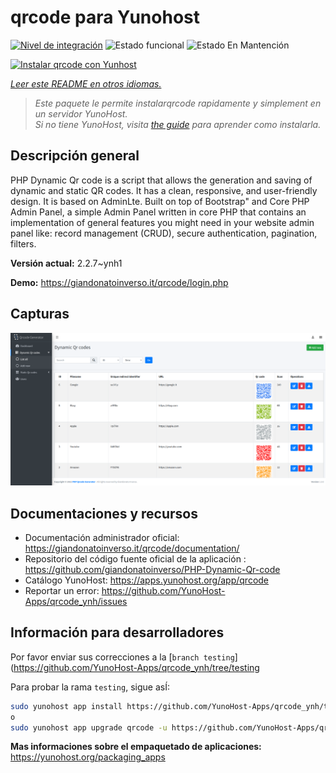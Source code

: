 <!--
Este archivo README esta generado automaticamente<https://github.com/YunoHost/apps/tree/master/tools/readme_generator>
No se debe editar a mano.
-->

# qrcode para Yunohost

[![Nivel de integración](https://dash.yunohost.org/integration/qrcode.svg)](https://ci-apps.yunohost.org/ci/apps/qrcode/) ![Estado funcional](https://ci-apps.yunohost.org/ci/badges/qrcode.status.svg) ![Estado En Mantención](https://ci-apps.yunohost.org/ci/badges/qrcode.maintain.svg)

[![Instalar qrcode con Yunhost](https://install-app.yunohost.org/install-with-yunohost.svg)](https://install-app.yunohost.org/?app=qrcode)

*[Leer este README en otros idiomas.](./ALL_README.md)*

> *Este paquete le permite instalarqrcode rapidamente y simplement en un servidor YunoHost.*  
> *Si no tiene YunoHost, visita [the guide](https://yunohost.org/install) para aprender como instalarla.*

## Descripción general

PHP Dynamic Qr code is a script that allows the generation and saving of dynamic and static QR codes. It has a clean, responsive, and user-friendly design. It is based on AdminLte. Built on top of Bootstrap" and Core PHP Admin Panel, a simple Admin Panel written in core PHP that contains an implementation of general features you might need in your website admin panel like: record management (CRUD), secure authentication, pagination, filters.

**Versión actual:** 2.2.7~ynh1

**Demo:** <https://giandonatoinverso.it/qrcode/login.php>

## Capturas

![Captura de qrcode](./doc/screenshots/screenshot.png)

## Documentaciones y recursos

- Documentación administrador oficial: <https://giandonatoinverso.it/qrcode/documentation/>
- Repositorio del código fuente oficial de la aplicación : <https://github.com/giandonatoinverso/PHP-Dynamic-Qr-code>
- Catálogo YunoHost: <https://apps.yunohost.org/app/qrcode>
- Reportar un error: <https://github.com/YunoHost-Apps/qrcode_ynh/issues>

## Información para desarrolladores

Por favor enviar sus correcciones a la [`branch testing`](https://github.com/YunoHost-Apps/qrcode_ynh/tree/testing

Para probar la rama `testing`, sigue asÍ:

```bash
sudo yunohost app install https://github.com/YunoHost-Apps/qrcode_ynh/tree/testing --debug
o
sudo yunohost app upgrade qrcode -u https://github.com/YunoHost-Apps/qrcode_ynh/tree/testing --debug
```

**Mas informaciones sobre el empaquetado de aplicaciones:** <https://yunohost.org/packaging_apps>
